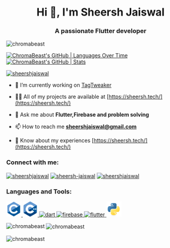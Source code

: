 <h1 align="center">Hi 👋, I'm Sheersh Jaiswal</h1>
<h3 align="center">A passionate Flutter developer</h3>

<p align="left"> <img src="https://komarev.com/ghpvc/?username=chromabeast&label=Profile%20views&color=0e75b6&style=flat" alt="chromabeast" /> </p>

[![ChromaBeast's GitHub | Languages Over Time](https://stats.quine.sh/ChromaBeast/languages-over-time?theme=dark)](https://quine.sh?utm_source=widgets&utm_campaign=ChromaBeast)
[![ChromaBeast's GitHub | Stats](https://stats.quine.sh/ChromaBeast/github?theme=dark)](https://quine.sh?utm_source=widgets&utm_campaign=ChromaBeast)

<p align="left"> <a href="https://twitter.com/sheershjaiswal" target="blank"><img src="https://img.shields.io/twitter/follow/sheershjaiswal?logo=twitter&style=for-the-badge" alt="sheershjaiswal" /></a> </p>

- 🔭 I’m currently working on [TagTweaker](https://github.com/ChromaBeast/tagtweaker)

- 👨‍💻 All of my projects are available at [https://sheersh.tech/](https://sheersh.tech/)

- 💬 Ask me about **Flutter,Firebase and problem solving**

- 📫 How to reach me **sheershjaiswal@gmail.com**

- 📄 Know about my experiences [https://sheersh.tech/](https://sheersh.tech/)

<h3 align="left">Connect with me:</h3>
<p align="left">
<a href="https://twitter.com/sheershjaiswal" target="blank"><img align="center" src="https://raw.githubusercontent.com/rahuldkjain/github-profile-readme-generator/master/src/images/icons/Social/twitter.svg" alt="sheershjaiswal" height="30" width="40" /></a>
<a href="https://linkedin.com/in/sheersh-jaiswal" target="blank"><img align="center" src="https://raw.githubusercontent.com/rahuldkjain/github-profile-readme-generator/master/src/images/icons/Social/linked-in-alt.svg" alt="sheersh-jaiswal" height="30" width="40" /></a>
<a href="https://www.hackerrank.com/sheershjaiswal" target="blank"><img align="center" src="https://raw.githubusercontent.com/rahuldkjain/github-profile-readme-generator/master/src/images/icons/Social/hackerrank.svg" alt="sheershjaiswal" height="30" width="40" /></a>
</p>

<h3 align="left">Languages and Tools:</h3>
<p align="left"> <a href="https://www.cprogramming.com/" target="_blank" rel="noreferrer"> <img src="https://raw.githubusercontent.com/devicons/devicon/master/icons/c/c-original.svg" alt="c" width="40" height="40"/> </a> <a href="https://www.w3schools.com/cpp/" target="_blank" rel="noreferrer"> <img src="https://raw.githubusercontent.com/devicons/devicon/master/icons/cplusplus/cplusplus-original.svg" alt="cplusplus" width="40" height="40"/> </a> <a href="https://dart.dev" target="_blank" rel="noreferrer"> <img src="https://www.vectorlogo.zone/logos/dartlang/dartlang-icon.svg" alt="dart" width="40" height="40"/> </a> <a href="https://firebase.google.com/" target="_blank" rel="noreferrer"> <img src="https://www.vectorlogo.zone/logos/firebase/firebase-icon.svg" alt="firebase" width="40" height="40"/> </a> <a href="https://flutter.dev" target="_blank" rel="noreferrer"> <img src="https://www.vectorlogo.zone/logos/flutterio/flutterio-icon.svg" alt="flutter" width="40" height="40"/> </a> <a href="https://www.python.org" target="_blank" rel="noreferrer"> <img src="https://raw.githubusercontent.com/devicons/devicon/master/icons/python/python-original.svg" alt="python" width="40" height="40"/> </a> </p>

<p><img align="left" src="https://github-readme-stats.vercel.app/api/top-langs?username=chromabeast&show_icons=true&locale=en&layout=compact" alt="chromabeast" /></p>

<p>&nbsp;<img align="center" src="https://github-readme-stats.vercel.app/api?username=chromabeast&show_icons=true&locale=en" alt="chromabeast" /></p>

<p><img align="center" src="https://github-readme-streak-stats.herokuapp.com/?user=chromabeast&" alt="chromabeast" /></p>

